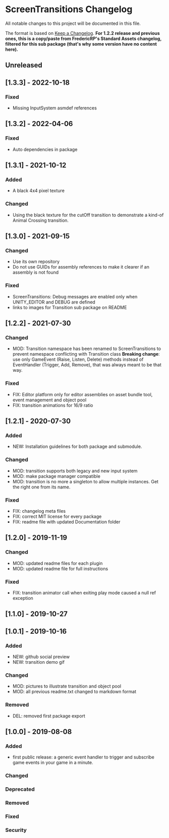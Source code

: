 # ScreenTransitions Changelog
All notable changes to this project will be documented in this file.

The format is based on [Keep a Changelog](https://keepachangelog.com/en/1.0.0/).
**For 1.2.2 release and previous ones, this is a copy/paste from FredericRP's Standard Assets changelog, filtered for this sub package (that's why some version have no content here).**

## Unreleased

## [1.3.3] - 2022-10-18

### Fixed
- Missing InputSystem asmdef references

## [1.3.2] - 2022-04-06

### Fixed
- Auto dependencies in package

## [1.3.1] - 2021-10-12

### Added
- A black 4x4 pixel texture

### Changed
- Using the black texture for the cutOff transition to demonstrate a kind-of Animal Crossing transition.

## [1.3.0] - 2021-09-15

### Changed
- Use its own repository
- Do not use GUIDs for assembly references to make it clearer if an assembly is not found

### Fixed
- ScreenTransitions: Debug messages are enabled only when UNITY_EDITOR and DEBUG are defined
- links to images for Transition sub package on README

## [1.2.2] - 2021-07-30

### Changed
- MOD: Transition namespace has been renamed to ScreenTransitions to prevent namespace conflicting with Transition class
**Breaking change**: use only GameEvent (Raise, Listen, Delete) methods instead of EventHandler (Trigger, Add, Remove), that was always meant to be that way.

### Fixed
- FIX: Editor platform only for editor assemblies on asset bundle tool, event management and object pool
- FIX: transition animations for 16/9 ratio

## [1.2.1] - 2020-07-30

### Added
- NEW: Installation guidelines for both package and submodule.

### Changed
- MOD: transition supports both legacy and new input system
- MOD: make package manager compatible
- MOD: transition is no more a singleton to allow multiple instances. Get the right one from its name.

### Fixed
- FIX: changelog meta files
- FIX: correct MIT license for every package
- FIX: readme file with updated Documentation folder

## [1.2.0] - 2019-11-19

### Changed
- MOD: updated readme files for each plugin
- MOD: updated readme file for full instructions

### Fixed
- FIX: transition animator call when exiting play mode caused a null ref exception

## [1.1.0] - 2019-10-27

## [1.0.1] - 2019-10-16

### Added
- NEW: github social preview
- NEW: transition demo gif

### Changed
- MOD: pictures to illustrate transition and object pool
- MOD: all previous readme.txt changed to markdown format

### Removed
- DEL: removed first package export

## [1.0.0] - 2019-08-08

### Added
- first public release: a generic event handler to trigger and subscribe game events in your game in a minute.

### Changed

### Deprecated

### Removed

### Fixed

### Security
